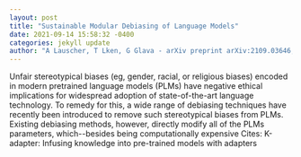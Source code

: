 ```yaml
--- 
layout: post 
title: "Sustainable Modular Debiasing of Language Models" 
date: 2021-09-14 15:58:32 -0400 
categories: jekyll update 
author: "A Lauscher, T Lken, G Glava - arXiv preprint arXiv:2109.03646, 2021" 
--- 
```

Unfair stereotypical biases (eg, gender, racial, or religious biases) encoded in modern pretrained language models (PLMs) have negative ethical implications for widespread adoption of state-of-the-art language technology. To remedy for this, a wide range of debiasing techniques have recently been introduced to remove such stereotypical biases from PLMs. Existing debiasing methods, however, directly modify all of the PLMs parameters, which--besides being computationally expensive Cites: K-adapter: Infusing knowledge into pre-trained models with adapters